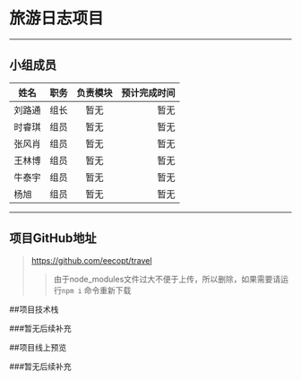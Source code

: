 # **旅游日志项目**


----
## 小组成员

| 姓名| 职务 | 负责模块 | 预计完成时间 |
| --- | :--- | :---: | ---: |
| 刘路通 | 组长 | 暂无 | 暂无 |
| 时睿琪  | 组员 | 暂无 | 暂无 |
| 张风肖  | 组员 | 暂无 | 暂无 |
| 王林博  | 组员 | 暂无 | 暂无 |
| 牛泰宇  | 组员 | 暂无 | 暂无 |
| 杨旭  | 组员 | 暂无 | 暂无 |


----

## 项目GitHub地址

>https://github.com/eecopt/travel
>>由于node_modules文件过大不便于上传，所以删除，如果需要请运行`npm i` 命令重新下载

##项目技术栈

###暂无后续补充

##项目线上预览

###暂无后续补充

